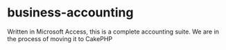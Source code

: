 # business-accounting
Written in Microsoft Access, this is a complete accounting suite. We are in the process of moving it to CakePHP
